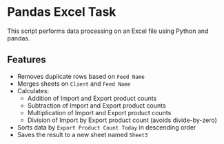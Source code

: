 # Pandas Excel Task

This script performs data processing on an Excel file using Python and pandas.

## Features

- Removes duplicate rows based on `Feed Name`
- Merges sheets on `Client` and `Feed Name`
- Calculates:
  - Addition of Import and Export product counts
  - Subtraction of Import and Export product counts
  - Multiplication of Import and Export product counts
  - Division of Import by Export product count (avoids divide-by-zero)
- Sorts data by `Export Product Count Today` in descending order
- Saves the result to a new sheet named `Sheet3`